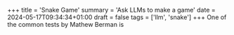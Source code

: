 +++
title = 'Snake Game'
summary = 'Ask LLMs to make a game'
date = 2024-05-17T09:34:34+01:00
draft = false
tags = ['llm', 'snake']
+++
One of the common tests by Mathew Berman is 
